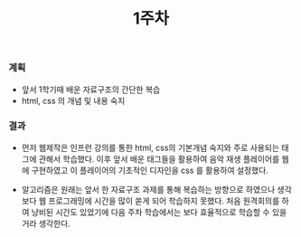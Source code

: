 ﻿---
title: "1주차"
---

### 계획
  - 앞서 1학기때 배운 자료구조의 간단한 복습 
  - html, css 의 개념 및 내용 숙지

### 결과
   - 먼저 웹제작은 인프런 강의를 통한 html, css의 기본개념 숙지와 주로 사용되는 태그에 관해서 학습했다. 
   이후 앞서 배운 태그들을 활용하여 음악 재생 플레이어를 웹에 구현하였고 이 플레이어의 기초적인 디자인을 css 를 활용하여 설정했다.

   - 알고리즘은 원래는 앞서 한 자료구조 과제를 통해 복습하는 방향으로 하였으나 생각보다 웹 프로그래밍에 시간을 많이 쏟게 되어 학습하지 못했다. 처음 원격회의를 하여 낭비된 시간도 있었기에 다음 주차 학습에서는 보다 효율적으로 학습할 수 있을 거라 생각한다.